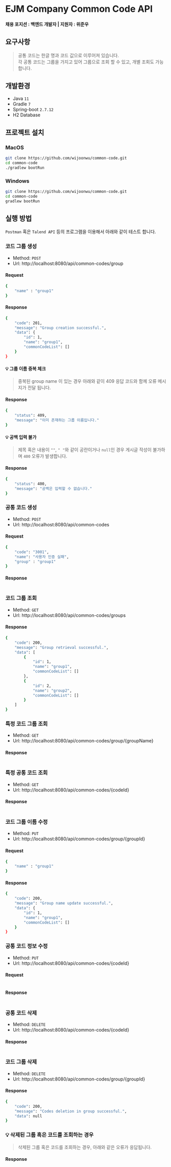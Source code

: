 # EJM Company Common Code API
#### 채용 포지션 : 백엔드 개발자 | 지원자 : 위준우

## 요구사항
> 공통 코드는 한글 명과 코드 값으로 이루어져 있습니다.<br>
> 각 공통 코드는 그룹을 가지고 있어 그룹으로 조회 할 수 있고, 개별 조회도 가능합니다.


## 개발환경
- Java `11`
- Gradle `7`
- Spring-boot `2.7.12`
- H2 Database

## 프로젝트 설치

### MacOS

```bash
git clone https://github.com/wijoonwu/common-code.git
cd common-code
./gradlew bootRun
```

### Windows

```bash
git clone https://github.com/wijoonwu/common-code.git
cd common-code
gradlew bootRun
```

## 실행 방법

`Postman` 혹은 `Talend API` 등의 프로그램을 이용해서 아래와 같이 테스트 합니다.

### 코드 그룹 생성

- Method: `POST`
- Url: http://localhost:8080/api/common-codes/group

#### Request

```bash
{
    "name" : "group1"
}
```

#### Response

```bash
{
    "code": 201,
    "message": "Group creation successful.",
    "data": {
        "id": 1,
        "name": "group1",
        "commonCodeList": []
    }
}
```

#### 💡 그룹 이름 중복 체크

> 중복된 group name 이 있는 경우 아래와 같이 409 응답 코드와 함께 오류 메시지가 전달 됩니다.

#### Response

```bash
{
    "status": 409,
    "message": "이미 존재하는 그룹 이름입니다."
}
```

#### 💡 공백 입력 불가

> 제목 혹은 내용이 `""`, `" "`와 같이 공란이거나 `null`인 경우 게시글 작성이 불가하며 `400` 오류가 발생합니다.

#### Response

```bash
{
    "status": 400,
    "message": "공백은 입력할 수 없습니다."
}
```

### 공통 코드 생성

- Method: `POST`
- Url: http://localhost:8080/api/common-codes

#### Request

```bash
{
    "code": "3001",
    "name": "사용자 인증 실패",
    "group" : "group1"
}
```

#### Response

```bash

```

### 코드 그룹 조회

- Method: `GET`
- Url: http://localhost:8080/api/common-codes/groups

#### Response

```bash
{
    "code": 200,
    "message": "Group retrieval successful.",
    "data": [
        {
            "id": 1,
            "name": "group1",
            "commonCodeList": []
        },
        {
            "id": 2,
            "name": "group2",
            "commonCodeList": []
        }
    ]
}
```

### 특정 코드 그룹 조회

- Method: `GET`
- Url: http://localhost:8080/api/common-codes/group/{groupName}

#### Response

```bash
```

### 특정 공통 코드 조회

- Method: `GET`
- Url: http://localhost:8080/api/common-codes/{codeId}

#### Response

```bash

```

### 코드 그룹 이름 수정
- Method: `PUT`
- Url: http://localhost:8080/api/common-codes/group/{groupId}

#### Request

```bash
{
    "name" : "group1"
}
```

#### Response

```bash
{
    "code": 200,
    "message": "Group name update successful.",
    "data": {
        "id": 1,
        "name": "group1",
        "commonCodeList": []
    }
}
```

### 공통 코드 정보 수정

- Method: `PUT`
- Url: http://localhost:8080/api/common-codes/{codeId}


#### Request

```bash

```
#### Response

```bash

```

### 공통 코드 삭제

- Method: `DELETE`
- Url: http://localhost:8080/api/common-codes/{codeId}

#### Response

```bash

```

### 코드 그룹 삭제

- Method: `DELETE`
- Url: http://localhost:8080/api/common-codes/group/{groupId}

#### Response

```bash
{
    "code": 200,
    "message": "Codes deletion in group successful.",
    "data": null
}
```


### 💡 삭제된 그룹 혹은 코드를 조회하는 경우

> 삭제된 그룹 혹은 코드를 조회하는 경우, 아래와 같은 오류가 응답됩니다.

#### Response

```bash

```

